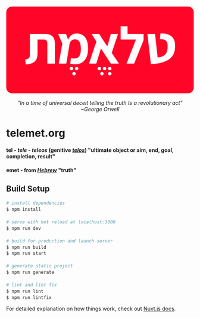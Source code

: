 <a href="https://telemet.org"><p align="center"><img width="512px" src="https://raw.githubusercontent.com/telemet/telemet/master/static/images/telemet-logo.png"></p></a>

<i><p align="center">"In a time of universal deceit telling the truth Is a revolutionary act" *~George Orwell*</p></i>

# telemet.org

#### **tel** - *tele* - *teleos* (genitive [*telos*](https://www.etymonline.com/word/telos)) "ultimate object or aim, end, goal, completion, result"

#### **emet** - from [*Hebrew*](https://translate.google.com/#view=home&op=translate&sl=en&tl=iw&text=tel) "truth"
>
> 

## Build Setup

```bash
# install dependencies
$ npm install

# serve with hot reload at localhost:3000
$ npm run dev

# build for production and launch server
$ npm run build
$ npm run start

# generate static project
$ npm run generate

# lint and lint fix
$ npm run lint
$ npm run lintfix
```

For detailed explanation on how things work, check out [Nuxt.js docs](https://nuxtjs.org).
